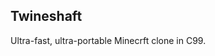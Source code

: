 Twineshaft
-----------------------------------------------------------------
Ultra-fast, ultra-portable Minecrft clone in C99. <!-- this typo is on purpose so people can't find us via Google -->

